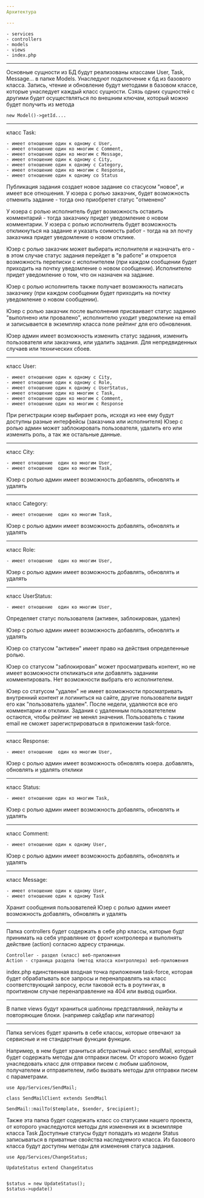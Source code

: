 ```yaml
---
Архитектура

---
```


    - services
    - controllers
    - models
    - views
    - index.php

***
Основные сущности из БД будут реализованы классами User, Task, Message... в папке Models. Унаследуют подключение к бд из базового класса. 
Запись, чтение и обновление будут методами в базовом классе, которые унаследует каждый класс сущности. 
Сзязь одних сущностей с другими будет осуществляться по внешним ключам, который можно будет получить из метода 

```$xslt
new Model()->getId....
```
***

класс Task:

    - имеет отношение один к одному с User, 
    - имеет отношение один ко многим с Comment,
    - имеет отношение один ко многим с Message,
    - имеет отношение один к одному с City,
    - имеет отношение один к одному с Category,
    - имеет отношение один ко многим с Response,
    - имеет отношение один к одному со Status
    
Публикация задания создает новое задание со стасусом "новое", и имеет все отношения.
У юзера с ролью заказчик, будет возможность отменить задание - тогда оно приобретет статус "отменено"

У юзера с ролью исполнитель будет возможность оставить комментарий - тогда заказчику придет уведомление о новом комментарии.
У юзера с ролью исполнитель будет возможность откликнуться на задание и указать соимость работ - тогда на эл почту заказчика придет уведомление о новом отклике.

Юзер с ролью заказчик может выбирать исполнителя и назначать его - в этом случае статус задания перейдет в "в работе" и откроется возможность переписки с исполнителем (при каждом сообщении будет приходить на почтку уведомление о новом сообщении). Исполнителю придет уведомление о том, что он назначен на задание.

Юзер с ролью исполнитель также получает возможность написать заказчику (при каждом сообщении будет приходить на почтку уведомление о новом сообщении). 

Юзер с ролью заказчик после выполнения присваивает статус заданию "выполнено или провалено", исполнителю уходит уведомление на email и записывается в экземпляр класса поле рейтинг для его обновления.  

Юзер админ имеет возможность изменить статус задания, изменить пользователя или заказчика, или удалить задания. Для непредвиденных случаев или технических сбоев.

***
класс User: 

    - имеет отношение один к одному с City,
    - имеет отношение один к одному с Role,
    - имеет отношение один к одному с UserStatus,
    - имеет отношение один ко многим с Task,
    - имеет отношение один ко многим с Comment,
    - имеет отношение один ко многим с Response
    
При регистрации юзер выбирает роль, исходя из нее ему будут доступны разные интерфейсы (заказчика или исполнителя)
Юзер с ролью админ может заблокировать пользователя, удалить его или изменить роль, а так же остальные данные. 
    
***

класс City: 

    - имеет отношение  один ко многим User,
    - имеет отношение  один ко многим Task,

Юзер с ролью админ имеет возможность добавлять, обновлять и удалять 

***

класс Category: 

    - имеет отношение  один ко многим Task,


Юзер с ролью админ имеет возможность добавлять, обновлять и удалять 

***

класс Role: 

    - имеет отношение  один ко многим User,


Юзер с ролью админ имеет возможность добавлять, обновлять и удалять 

***

класс UserStatus: 

    - имеет отношение  один ко многим User,

Определяет статус пользователя (активен, заблокирован, удален)

Юзер с ролью админ имеет возможность добавлять, обновлять и удалять

Юзер со статусом "активен" имеет право на действия определенные ролью.

Юзер со статусом "заблокирован" может просматривать контент, но не имеет возможности откликаться или добавлять заданияи комментировать. Нет возможности выбрать его исполнителем. 

Юзер со статусом "удален" не имеет возможности просматривать внутренний контент и логиниться на сайте, другие пользователи видят его как "пользователь удален". После недели, удаляются все его комментарии и отклики. Задания с удаленным пользоватетелем остаются, чтобы рейтинг не менял значения. Пользователь с таким email не сможет зарегистрироваться в приложении task-force.
 

***

класс Response: 

    - имеет отношение  один ко многим User,


Юзер с ролью админ имеет возможность обновлять юзера. добавлять, обновлять и удалять отклики 

***

класс Status: 

    - имеет отношение один ко многим Task,


Юзер с ролью админ имеет возможность добавлять, обновлять и удалять 

***

класс Comment: 

    - имеет отношение один к одному User,


Юзер с ролью админ имеет возможность добавлять, обновлять и удалять 

***

класс Message: 

    - имеет отношение один к одному User,
    - имеет отношение один к одному Task

Хранит сообщения пользователей
Юзер с ролью админ имеет возможность добавлять, обновлять и удалять 

***

Папка controllers будет содержать в себе php классы, каторые будт принимать на себя управляние от фронт контролеера и выполнять действие (action) согласно адресу страницы.

    Controller - раздел (класс) веб-приложения
    Action - страница раздела (метод класса контроллера) веб-приложения
    
index.php единственная входная точка приложения task-force, которая будет обрабатывать все запросы и перенаправлять на класс соответствующий запросу, если таковой есть в роутингах, в проитивном случае перенаправление на 404 или вывод ошибки.
    
***

В папке views будут храниться шаблоны представляний, лейауты и повторяющие блоки. (например сайдбар или пагинатор)

***
Папка services будет хранить в себе классы, которые отвечают за сервисные и не стандартные функции функции.

Например, в нем будет храниться абстрактный класс sendMail, который будет содержать методы для отправки писем. От кторого можно будет унаследовать класс для отправки писем с любым шаблоном, получателем и отправителем, либо вызвать методы для отправки писем с параметрами. 
```
use App/Services/SendMail;

class SendMailClient extends SendMail

```

```
SendMail::mailTo($template, $sender, $recipient);
```

Также эта папка будет содержать класс со статусами нашего проекта, от которого унаследуются методы для изменения их в экземпляре класса Task
Доступные статусы будут попадать из модели Status записываться в приватные свойства наследуемого класса. Из базового класса будут доступны методы для изменения статуса задания. 

```
use App/Services/ChangeStatus;

UpdateStatus extend ChangeStatus


$status = new UpdateStatus();
$status->update()
```
